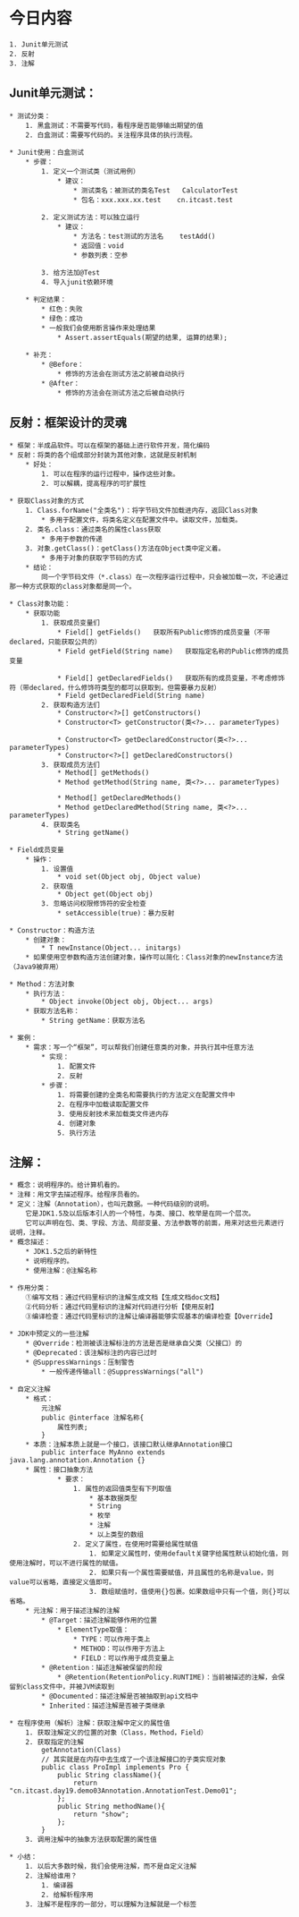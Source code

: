# 今日内容
    1. Junit单元测试
    2. 反射
    3. 注解
    

## Junit单元测试：
    * 测试分类：
        1. 黑盒测试：不需要写代码，看程序是否能够输出期望的值
        2. 白盒测试：需要写代码的。关注程序具体的执行流程。
        
    * Junit使用：白盒测试
        * 步骤：
            1. 定义一个测试类（测试用例）
                * 建议：
                    * 测试类名：被测试的类名Test   CalculatorTest
                    * 包名：xxx.xxx.xx.test    cn.itcast.test
                    
            2. 定义测试方法：可以独立运行
                * 建议：
                    * 方法名：test测试的方法名    testAdd()
                    * 返回值：void
                    * 参数列表：空参
                    
            3. 给方法加@Test
            4. 导入junit依赖环境
        
        * 判定结果：
            * 红色：失败
            * 绿色：成功
            * 一般我们会使用断言操作来处理结果
                * Assert.assertEquals(期望的结果, 运算的结果);
                
        * 补充：
            * @Before：
                * 修饰的方法会在测试方法之前被自动执行
            * @After：
                * 修饰的方法会在测试方法之后被自动执行


## 反射：框架设计的灵魂
    * 框架：半成品软件。可以在框架的基础上进行软件开发，简化编码
    * 反射：将类的各个组成部分封装为其他对象，这就是反射机制
        * 好处：
            1. 可以在程序的运行过程中，操作这些对象。
            2. 可以解耦，提高程序的可扩展性

    * 获取Class对象的方式
        1. Class.forName("全类名")：将字节码文件加载进内存，返回Class对象
            * 多用于配置文件，将类名定义在配置文件中。读取文件，加载类。
        2. 类名.class：通过类名的属性class获取
            * 多用于参数的传递
        3. 对象.getClass()：getClass()方法在Object类中定义着。
            * 多用于对象的获取字节码的方式
        * 结论：
            同一个字节码文件（*.class）在一次程序运行过程中，只会被加载一次，不论通过那一种方式获取的class对象都是同一个。

    * Class对象功能：
        * 获取功能
            1. 获取成员变量们
                * Field[] getFields()   获取所有Public修饰的成员变量（不带declared，只能获取公共的）
                * Field getField(String name)   获取指定名称的Public修饰的成员变量

                * Field[] getDeclaredFields()   获取所有的成员变量，不考虑修饰符（带declared，什么修饰符类型的都可以获取到，但需要暴力反射）
                * Field getDeclaredField(String name)
            2. 获取构造方法们
                * Constructor<?>[] getConstructors()  
                * Constructor<T> getConstructor(类<?>... parameterTypes)  

                * Constructor<T> getDeclaredConstructor(类<?>... parameterTypes)  
                * Constructor<?>[] getDeclaredConstructors()  
            3. 获取成员方法们
                * Method[] getMethods()  
                * Method getMethod(String name, 类<?>... parameterTypes)

                * Method[] getDeclaredMethods()
                * Method getDeclaredMethod(String name, 类<?>... parameterTypes)  
            4. 获取类名
                * String getName()  

    * Field成员变量
        * 操作：
            1. 设置值
                * void set(Object obj, Object value)  
            2. 获取值
                * Object get(Object obj)  
            3. 忽略访问权限修饰符的安全检查
                * setAccessible(true)：暴力反射

    * Constructor：构造方法
        * 创建对象：
            * T newInstance(Object... initargs) 
        * 如果使用空参数构造方法创建对象，操作可以简化：Class对象的newInstance方法（Java9被弃用）

    * Method：方法对象
        * 执行方法：
            * Object invoke(Object obj, Object... args)  
        * 获取方法名称：
            * String getName：获取方法名

    * 案例：
        * 需求：写一个“框架”，可以帮我们创建任意类的对象，并执行其中任意方法
            * 实现：
                1. 配置文件
                2. 反射
            * 步骤：
                1. 将需要创建的全类名和需要执行的方法定义在配置文件中
                2. 在程序中加载读取配置文件
                3. 使用反射技术来加载类文件进内存
                4. 创建对象
                5. 执行方法

## 注解：
    * 概念：说明程序的。给计算机看的。
    * 注释：用文字去描述程序。给程序员看的。
    * 定义：注解（Annotation），也叫元数据。一种代码级别的说明。
        它是JDK1.5及以后版本引人的一个特性，与类、接口、枚举是在同一个层次。
        它可以声明在包、类、字段、方法、局部变量、方法参数等的前面，用来对这些元素进行说明，注释。
    * 概念描述：
        * JDK1.5之后的新特性
        * 说明程序的。
        * 使用注解：@注解名称

    * 作用分类：
        ①编写文档：通过代码里标识的注解生成文档【生成文档doc文档】
        ②代码分析：通过代码里标识的注解对代码进行分析【使用反射】
        ③编译检查：通过代码里标识的注解让编译器能够实现基本的编译检查【Override】

    * JDK中预定义的一些注解
        * @Override：检测被该注解标注的方法是否是继承自父类（父接口）的
        * @Deprecated：该注解标注的内容已过时
        * @SuppressWarnings：压制警告
            * 一般传递传输all：@SuppressWarnings("all")
        
    * 自定义注解
        * 格式：
            元注解
            public @interface 注解名称{
                属性列表;
            }
        * 本质：注解本质上就是一个接口，该接口默认继承Annotation接口
            public interface MyAnno extends java.lang.annotation.Annotation {}
        * 属性：接口抽象方法
                * 要求：
                    1. 属性的返回值类型有下列取值
                        * 基本数据类型
                        * String
                        * 枚举
                        * 注解
                        * 以上类型的数组
                    2. 定义了属性，在使用时需要给属性赋值
                        1. 如果定义属性时，使用default关键字给属性默认初始化值，则使用注解时，可以不进行属性的赋值。
                        2. 如果只有一个属性需要赋值，并且属性的名称是value，则value可以省略，直接定义值即可。
                        3. 数组赋值时，值使用{}包裹。如果数组中只有一个值，则{}可以省略。
        * 元注解：用于描述注解的注解
            * @Target：描述注解能够作用的位置
                * ElementType取值：
                    * TYPE：可以作用于类上
                    * METHOD：可以作用于方法上
                    * FIELD：可以作用于成员变量上
            * @Retention：描述注解被保留的阶段
                * @Retention(RetentionPolicy.RUNTIME)：当前被描述的注解，会保留到class文件中，并被JVM读取到
            * @Documented：描述注解是否被抽取到api文档中
            * Inherited：描述注解是否被子类继承

    * 在程序使用（解析）注解：获取注解中定义的属性值
        1. 获取注解定义的位置的对象（Class，Method，Field）
        2. 获取指定的注解
            getAnnotation(Class)
            // 其实就是在内存中去生成了一个该注解接口的子类实现对象
            public class ProImpl implements Pro {
                public String className(){
                    return "cn.itcast.day19.demo03Annotation.AnnotationTest.Demo01";
                };
                public String methodName(){
                    return "show";
                };
            }
        3. 调用注解中的抽象方法获取配置的属性值

    * 小结：
        1. 以后大多数时候，我们会使用注解，而不是自定义注解
        2. 注解给谁用？
            1. 编译器
            2. 给解析程序用
        3. 注解不是程序的一部分，可以理解为注解就是一个标签